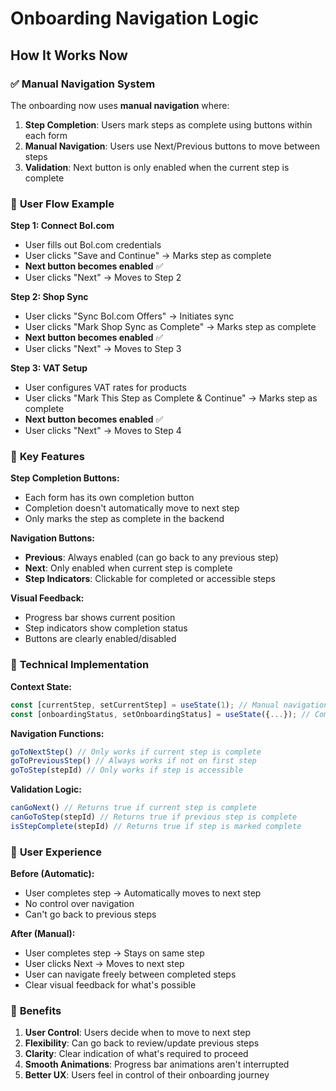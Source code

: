 # Onboarding Navigation Logic

## How It Works Now

### ✅ **Manual Navigation System**

The onboarding now uses **manual navigation** where:

1. **Step Completion**: Users mark steps as complete using buttons within each form
2. **Manual Navigation**: Users use Next/Previous buttons to move between steps
3. **Validation**: Next button is only enabled when the current step is complete

### 🔄 **User Flow Example**

**Step 1: Connect Bol.com**
- User fills out Bol.com credentials
- User clicks "Save and Continue" → Marks step as complete
- **Next button becomes enabled** ✅
- User clicks "Next" → Moves to Step 2

**Step 2: Shop Sync**
- User clicks "Sync Bol.com Offers" → Initiates sync
- User clicks "Mark Shop Sync as Complete" → Marks step as complete
- **Next button becomes enabled** ✅
- User clicks "Next" → Moves to Step 3

**Step 3: VAT Setup**
- User configures VAT rates for products
- User clicks "Mark This Step as Complete & Continue" → Marks step as complete
- **Next button becomes enabled** ✅
- User clicks "Next" → Moves to Step 4

### 🎯 **Key Features**

**Step Completion Buttons:**
- Each form has its own completion button
- Completion doesn't automatically move to next step
- Only marks the step as complete in the backend

**Navigation Buttons:**
- **Previous**: Always enabled (can go back to any previous step)
- **Next**: Only enabled when current step is complete
- **Step Indicators**: Clickable for completed or accessible steps

**Visual Feedback:**
- Progress bar shows current position
- Step indicators show completion status
- Buttons are clearly enabled/disabled

### 🔧 **Technical Implementation**

**Context State:**
```javascript
const [currentStep, setCurrentStep] = useState(1); // Manual navigation
const [onboardingStatus, setOnboardingStatus] = useState({...}); // Completion status
```

**Navigation Functions:**
```javascript
goToNextStep() // Only works if current step is complete
goToPreviousStep() // Always works if not on first step
goToStep(stepId) // Only works if step is accessible
```

**Validation Logic:**
```javascript
canGoNext() // Returns true if current step is complete
canGoToStep(stepId) // Returns true if previous step is complete
isStepComplete(stepId) // Returns true if step is marked complete
```

### 🎨 **User Experience**

**Before (Automatic):**
- User completes step → Automatically moves to next step
- No control over navigation
- Can't go back to previous steps

**After (Manual):**
- User completes step → Stays on same step
- User clicks Next → Moves to next step
- User can navigate freely between completed steps
- Clear visual feedback for what's possible

### 🚀 **Benefits**

1. **User Control**: Users decide when to move to next step
2. **Flexibility**: Can go back to review/update previous steps
3. **Clarity**: Clear indication of what's required to proceed
4. **Smooth Animations**: Progress bar animations aren't interrupted
5. **Better UX**: Users feel in control of their onboarding journey 
